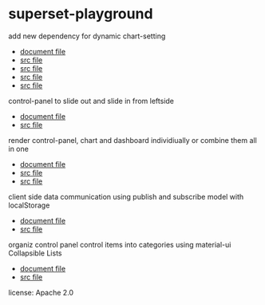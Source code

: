 # superset-playground
add new dependency for dynamic chart-setting
* [document file](/docs/dynamic.chart.setting.md)
* [src file](/src/dependency/core.py)
* [src file](/src/dependency/simpleflow.py)
* [src file](/src/dependency/graph.py)
* [src file](/src/dependency/update.relationship.cypher)

control-panel to slide out and slide in from leftside
* [document file](/docs/slideout.panel.md)
* [src file](/src/drawer/ControlPanelsContainer.jsx )

render control-panel, chart and dashboard individiually or combine them all in one
* [document file](/docs/standalone.md)
* [src file](/src/standalone/view.jsx)
* [src file](/src/SimpleflowViewContainer.jsx) 

client side data communication using publish and subscribe model with localStorage
* [document file](/docs/pubsub.md)
* [src file](/src/pubsub/pubsub.js)

organiz control panel control items into categories using material-ui Collapsible Lists
* [document file](/docs/list.md)
* [src file](/src/ControlPanelsContainer.jsx)

license: Apache 2.0
